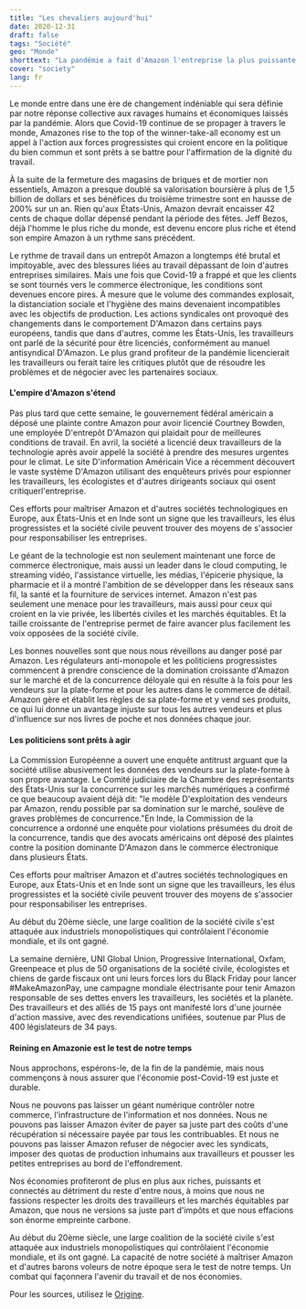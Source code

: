 ```yaml
---
title: "Les chevaliers aujourd'hui"
date: 2020-12-31
draft: false
tags: "Société"
geo: "Monde"
shorttext: "La pandémie a fait d'Amazon l'entreprise la plus puissante du monde. Nous devons mettre un terme à ses pratiques néfastes"
cover: "society"
lang: fr
---
```


Le monde entre dans une ère de changement indéniable qui sera définie par notre réponse collective aux ravages humains et économiques laissés par la pandémie. Alors que Covid-19 continue de se propager à travers le monde, Amazones rise to the top of the winner-take-all economy est un appel à l'action aux forces progressistes qui croient encore en la politique du bien commun et sont prêts à se battre pour l'affirmation de la dignité du travail.

À la suite de la fermeture des magasins de briques et de mortier non essentiels, Amazon a presque doublé sa valorisation boursière à plus de 1,5 billion de dollars et ses bénéfices du troisième trimestre sont en hausse de 200% sur un an. Rien qu'aux États-Unis, Amazon devrait encaisser 42 cents de chaque dollar dépensé pendant la période des fêtes. Jeff Bezos, déjà l'homme le plus riche du monde, est devenu encore plus riche et étend son empire Amazon à un rythme sans précédent.

Le rythme de travail dans un entrepôt Amazon a longtemps été brutal et impitoyable, avec des blessures liées au travail dépassant de loin d'autres entreprises similaires. Mais une fois que Covid-19 a frappé et que les clients se sont tournés vers le commerce électronique, les conditions sont devenues encore pires. À mesure que le volume des commandes explosait, la distanciation sociale et l'hygiène des mains devenaient incompatibles avec les objectifs de production. Les actions syndicales ont provoqué des changements dans le comportement D'Amazon dans certains pays européens, tandis que dans d'autres, comme les États-Unis, les travailleurs ont parlé de la sécurité pour être licenciés, conformément au manuel antisyndical D'Amazon. Le plus grand profiteur de la pandémie licencierait les travailleurs ou ferait taire les critiques plutôt que de résoudre les problèmes et de négocier avec les partenaires sociaux.

#### L'empire d'Amazon s'étend

Pas plus tard que cette semaine, le gouvernement fédéral américain a déposé une plainte contre Amazon pour avoir licencié Courtney Bowden, une employée D'entrepôt D'Amazon qui plaidait pour de meilleures conditions de travail. En avril, la société a licencié deux travailleurs de la technologie après avoir appelé la société à prendre des mesures urgentes pour le climat. Le site D'information Américain Vice a récemment découvert le vaste système D'Amazon utilisant des enquêteurs privés pour espionner les travailleurs, les écologistes et d'autres dirigeants sociaux qui osent critiquerl'entreprise.

Ces efforts pour maîtriser Amazon et d'autres sociétés technologiques en Europe, aux États-Unis et en Inde sont un signe que les travailleurs, les élus progressistes et la société civile peuvent trouver des moyens de s'associer pour responsabiliser les entreprises.

Le géant de la technologie est non seulement maintenant une force de commerce électronique, mais aussi un leader dans le cloud computing, le streaming vidéo, l'assistance virtuelle, les médias, l'épicerie physique, la pharmacie et il a montré l'ambition de se développer dans les réseaux sans fil, la santé et la fourniture de services internet. Amazon n'est pas seulement une menace pour les travailleurs, mais aussi pour ceux qui croient en la vie privée, les libertés civiles et les marchés équitables. Et la taille croissante de l'entreprise permet de faire avancer plus facilement les voix opposées de la société civile.

Les bonnes nouvelles sont que nous nous réveillons au danger posé par Amazon. Les régulateurs anti-monopole et les politiciens progressistes commencent à prendre conscience de la domination croissante d'Amazon sur le marché et de la concurrence déloyale qui en résulte à la fois pour les vendeurs sur la plate-forme et pour les autres dans le commerce de détail. Amazon gère et établit les règles de sa plate-forme et y vend ses produits, ce qui lui donne un avantage injuste sur tous les autres vendeurs et plus d'influence sur nos livres de poche et nos données chaque jour.

#### Les politiciens sont prêts à agir

La Commission Européenne a ouvert une enquête antitrust arguant que la société utilise abusivement les données des vendeurs sur la plate-forme à son propre avantage. Le Comité judiciaire de la Chambre des représentants des États-Unis sur la concurrence sur les marchés numériques a confirmé ce que beaucoup avaient déjà dit: "le modèle D'exploitation des vendeurs par Amazon, rendu possible par sa domination sur le marché, soulève de graves problèmes de concurrence."En Inde, la Commission de la concurrence a ordonné une enquête pour violations présumées du droit de la concurrence, tandis que des avocats américains ont déposé des plaintes contre la position dominante D'Amazon dans le commerce électronique dans plusieurs États.

Ces efforts pour maîtriser Amazon et d'autres sociétés technologiques en Europe, aux États-Unis et en Inde sont un signe que les travailleurs, les élus progressistes et la société civile peuvent trouver des moyens de s'associer pour responsabiliser les entreprises.

Au début du 20ème siècle, une large coalition de la société civile s'est attaquée aux industriels monopolistiques qui contrôlaient l'économie mondiale, et ils ont gagné.

La semaine dernière, UNI Global Union, Progressive International, Oxfam, Greenpeace et plus de 50 organisations de la société civile, écologistes et chiens de garde fiscaux ont uni leurs forces lors du Black Friday pour lancer #MakeAmazonPay, une campagne mondiale électrisante pour tenir Amazon responsable de ses dettes envers les travailleurs, les sociétés et la planète. Des travailleurs et des alliés de 15 pays ont manifesté lors d'une journée d'action massive, avec des revendications unifiées, soutenue par Plus de 400 législateurs de 34 pays.

#### Reining en Amazonie est le test de notre temps

Nous approchons, espérons-le, de la fin de la pandémie, mais nous commençons à nous assurer que l'économie post-Covid-19 est juste et durable.

Nous ne pouvons pas laisser un géant numérique contrôler notre commerce, l'infrastructure de l'information et nos données. Nous ne pouvons pas laisser Amazon éviter de payer sa juste part des coûts d'une récupération si nécessaire payée par tous les contribuables. Et nous ne pouvons pas laisser Amazon refuser de négocier avec les syndicats, imposer des quotas de production inhumains aux travailleurs et pousser les petites entreprises au bord de l'effondrement.

Nos économies profiteront de plus en plus aux riches, puissants et connectés au détriment du reste d'entre nous, à moins que nous ne fassions respecter les droits des travailleurs et les marchés équitables par Amazon, que nous ne versions sa juste part d'impôts et que nous effacions son énorme empreinte carbone.

Au début du 20ème siècle, une large coalition de la société civile s'est attaquée aux industriels monopolistiques qui contrôlaient l'économie mondiale, et ils ont gagné. La capacité de notre société à maîtriser Amazon et d'autres barons voleurs de notre époque sera le test de notre temps. Un combat qui façonnera l'avenir du travail et de nos économies.

Pour les sources, utilisez le [Origine](http://silviosiefke.de/blog/2020/12/31/die-ritter-heute/ "Les chevaliers aujourd'hui").
